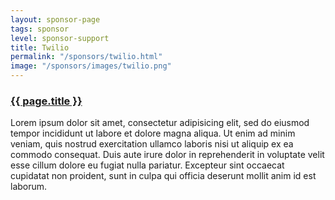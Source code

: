 ```yaml
---
layout: sponsor-page
tags: sponsor
level: sponsor-support
title: Twilio
permalink: "/sponsors/twilio.html"
image: "/sponsors/images/twilio.png"
---
```


<h3 class="sponsor">
  <a href="{{page.permalink}}">{{ page.title }}</a>
</h3>

Lorem ipsum dolor sit amet, consectetur adipisicing elit, sed do eiusmod tempor incididunt ut labore et dolore magna aliqua. Ut enim ad minim veniam, quis nostrud exercitation ullamco laboris nisi ut aliquip ex ea commodo consequat. Duis aute irure dolor in reprehenderit in voluptate velit esse cillum dolore eu fugiat nulla pariatur. Excepteur sint occaecat cupidatat non proident, sunt in culpa qui officia deserunt mollit anim id est laborum.

